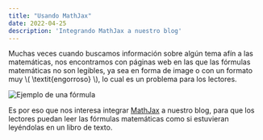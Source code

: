 ```yaml
---
title: "Usando MathJax"
date: 2022-04-25
description: 'Integrando MathJax a nuestro blog'
---
```


Muchas veces cuando buscamos información sobre algún tema afín a las matemáticas, nos encontramos con páginas web en las que las fórmulas matemáticas no son legibles, ya sea en forma de image o con un formato muy \\( \textit{engorroso} \\), lo cual es un problema para los lectores.

![Ejemplo de una fórmula](https://user-images.githubusercontent.com/57697020/165169177-e3755a5a-e027-4f9e-9510-444bed83fa4e.png "Ejemplo de una fórmula escrita incorrectamente")

Es por eso que nos interesa integrar [MathJax](https://www.mathjax.org/) a nuestro blog, para que los lectores puedan leer las fórmulas matemáticas como si estuvieran leyéndolas en un libro de texto.
